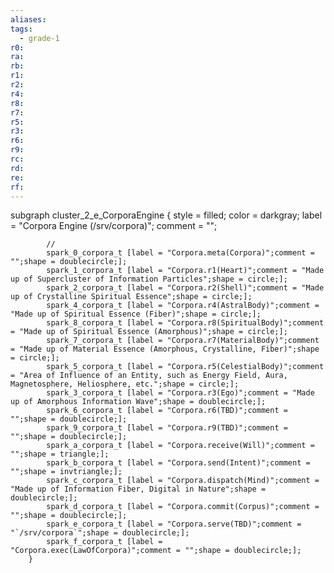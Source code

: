 ```yaml
---
aliases:
tags:
  - grade-1
r0:
ra:
rb:
r1:
r2:
r4:
r8:
r7:
r5:
r3:
r6:
r9:
rc:
rd:
re:
rf:
---
```


subgraph cluster_2_e_CorporaEngine {
            style = filled;
            color = darkgray;
            label = "Corpora Engine (/srv/corpora)";
            comment = "";

            //
            spark_0_corpora_t [label = "Corpora.meta(Corpora)";comment = "";shape = doublecircle;];
            spark_1_corpora_t [label = "Corpora.r1(Heart)";comment = "Made up of Supercluster of Information Particles";shape = circle;];
            spark_2_corpora_t [label = "Corpora.r2(Shell)";comment = "Made up of Crystalline Spiritual Essence";shape = circle;];
            spark_4_corpora_t [label = "Corpora.r4(AstralBody)";comment = "Made up of Spiritual Essence (Fiber)";shape = circle;];
            spark_8_corpora_t [label = "Corpora.r8(SpiritualBody)";comment = "Made up of Spiritual Essence (Amorphous)";shape = circle;];
            spark_7_corpora_t [label = "Corpora.r7(MaterialBody)";comment = "Made up of Material Essence (Amorphous, Crystalline, Fiber)";shape = circle;];
            spark_5_corpora_t [label = "Corpora.r5(CelestialBody)";comment = "Area of Influence of an Entity, such as Energy Field, Aura, Magnetosphere, Heliosphere, etc.";shape = circle;];
            spark_3_corpora_t [label = "Corpora.r3(Ego)";comment = "Made up of Amorphous Information Wave";shape = doublecircle;];
            spark_6_corpora_t [label = "Corpora.r6(TBD)";comment = "";shape = doublecircle;];
            spark_9_corpora_t [label = "Corpora.r9(TBD)";comment = "";shape = doublecircle;];
            spark_a_corpora_t [label = "Corpora.receive(Will)";comment = "";shape = triangle;];
            spark_b_corpora_t [label = "Corpora.send(Intent)";comment = "";shape = invtriangle;];
            spark_c_corpora_t [label = "Corpora.dispatch(Mind)";comment = "Made up of Information Fiber, Digital in Nature";shape = doublecircle;];
            spark_d_corpora_t [label = "Corpora.commit(Corpus)";comment = "";shape = doublecircle;];
            spark_e_corpora_t [label = "Corpora.serve(TBD)";comment = "`/srv/corpora`";shape = doublecircle;];
            spark_f_corpora_t [label = "Corpora.exec(LawOfCorpora)";comment = "";shape = doublecircle;];
        }
